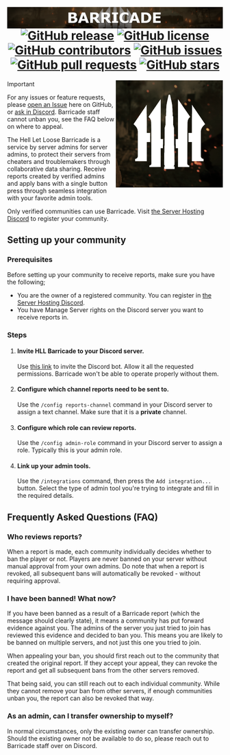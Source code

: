 <img align="right" src="assets/banner.png">

<div align="center">

# [![GitHub release](https://img.shields.io/github/release/timraay/Barricade.svg)](https://github.com/timraay/Barricade/releases) [![GitHub license](https://img.shields.io/github/license/timraay/Barricade.svg)](https://github.com/timraay/Barricade/blob/main/LICENSE) [![GitHub contributors](https://img.shields.io/github/contributors/timraay/Barricade.svg)](https://github.com/timraay/Barricade/graphs/contributors) [![GitHub issues](https://img.shields.io/github/issues/timraay/Barricade.svg)](https://github.com/timraay/Barricade/issues) [![GitHub pull requests](https://img.shields.io/github/issues-pr/timraay/Barricade.svg)](https://github.com/timraay/Barricade/pulls) [![GitHub stars](https://img.shields.io/github/stars/timraay/Barricade.svg)](https://github.com/timraay/Barricade/stargazers)

</div>

<img align="right" width="250" height="250" src="assets/icon.png">

> [!IMPORTANT]
> For any issues or feature requests, please [open an Issue](https://github.com/timraay/Barricade/issues) here on GitHub, or [ask in Discord](https://discord.gg/bhAfvwJPWw). Barricade staff cannot unban you, see the FAQ below on where to appeal.

The Hell Let Loose Barricade is a service by server admins for server admins, to protect their servers from cheaters and troublemakers through collaborative data sharing. Receive reports created by verified admins and apply bans with a single button press through seamless integration with your favorite admin tools.

Only verified communities can use Barricade. Visit [the Server Hosting Discord](https://discord.gg/bhAfvwJPWw) to register your community.

## Setting up your community

### Prerequisites

Before setting up your community to receive reports, make sure you have the following;
- You are the owner of a registered community. You can register in [the Server Hosting Discord](https://discord.gg/bhAfvwJPWw).
- You have Manage Server rights on the Discord server you want to receive reports in.

### Steps

1. #### Invite HLL Barricade to your Discord server.

    Use [this link](https://discord.com/oauth2/authorize?client_id=1190718626286813244) to invite the Discord bot. Allow it all the requested permissions. Barricade won't be able to operate properly without them.

2. #### Configure which channel reports need to be sent to.

    Use the `/config reports-channel` command in your Discord server to assign a text channel. Make sure that it is a **private** channel.

3. #### Configure which role can review reports.

    Use the `/config admin-role` command in your Discord server to assign a role. Typically this is your admin role.

4. #### Link up your admin tools.

    Use the `/integrations` command, then press the `Add integration...` button. Select the type of admin tool you're trying to integrate and fill in the required details.

## Frequently Asked Questions (FAQ)

### Who reviews reports?

When a report is made, each community individually decides whether to ban the player or not. Players are never banned on your server without manual approval from your own admins. Do note that when a report is revoked, all subsequent bans will automatically be revoked - without requiring approval.

### I have been banned! What now?

If you have been banned as a result of a Barricade report (which the message should clearly state), it means a community has put forward evidence against you. The admins of the server you just tried to join has reviewed this evidence and decided to ban you. This means you are likely to be banned on multiple servers, and not just this one you tried to join.

When appealing your ban, you should first reach out to the community that created the original report. If they accept your appeal, they can revoke the report and get all subsequent bans from the other servers removed.

That being said, you can still reach out to each individual community. While they cannot remove your ban from other servers, if enough communities unban you, the report can also be revoked that way.

### As an admin, can I transfer ownership to myself?

In normal circumstances, only the existing owner can transfer ownership. Should the existing owner not be available to do so, please reach out to Barricade staff over on Discord.
